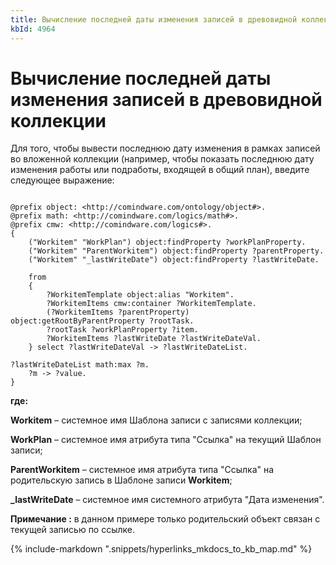 ```yaml
---
title: Вычисление последней даты изменения записей в древовидной коллекции
kbId: 4964
---
```


# Вычисление последней даты изменения записей в древовидной коллекции

Для того, чтобы вывести последнюю дату изменения в рамках записей во вложенной коллекции (например, чтобы показать последнюю дату изменения работы или подработы, входящей в общий план), введите следующее выражение:

```

@prefix object: <http://comindware.com/ontology/object#>.
@prefix math: <http://comindware.com/logics/math#>.
@prefix cmw: <http://comindware.com/logics#>.
{
    ("Workitem" "WorkPlan") object:findProperty ?workPlanProperty.
    ("Workitem" "ParentWorkitem") object:findProperty ?parentProperty.
    ("Workitem" "_lastWriteDate") object:findProperty ?lastWriteDate.

    from
    {
        ?WorkitemTemplate object:alias "Workitem".
        ?WorkitemItems cmw:container ?WorkitemTemplate.
        (?WorkitemItems ?parentProperty) object:getRootByParentProperty ?rootTask.
        ?rootTask ?workPlanProperty ?item.
        ?WorkitemItems ?lastWriteDate ?lastWriteDateVal.
    } select ?lastWriteDateVal -> ?lastWriteDateList.

?lastWriteDateList math:max ?m.
    ?m -> ?value.
}

```

**где:**

**Workitem** – системное имя Шаблона записи с записями коллекции;

**WorkPlan** – системное имя атрибута типа "Ссылка" на текущий Шаблон записи;

**ParentWorkitem** – системное имя атрибута типа "Ссылка" на родительскую запись в Шаблоне записи **Workitem**;

**\_lastWriteDate** – системное имя системного атрибута "Дата изменения".

**Примечание :** в данном примере только родительский объект связан с текущей записью по ссылке.

{% include-markdown ".snippets/hyperlinks_mkdocs_to_kb_map.md" %}
